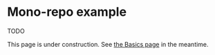 # Mono-repo example

TODO

This page is under construction. See [the Basics page](../guides/basics.md) in the meantime.
